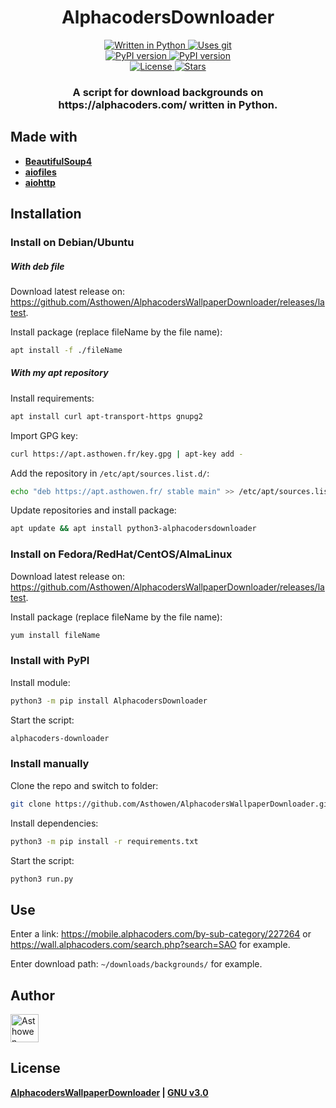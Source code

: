 <h1 align="center">
  AlphacodersDownloader
</h1>
<p align="center">
    <a href="https://www.python.org/">
        <img src="https://img.shields.io/badge/Python-3776AB?style=for-the-badge&logo=python&logoColor=white" alt="Written in Python">
    </a>
    <a href="https://github.com/Asthowen/AlphacodersWallpaperDownloader">
        <img src="https://img.shields.io/badge/Git-F05032?style=for-the-badge&logo=git&logoColor=white" alt="Uses git">
    </a>
    <br>
    <a href="https://pypi.org/project/AlphacodersDownloader/">
        <img src="https://img.shields.io/pypi/v/AlphacodersDownloader?style=for-the-badge" alt="PyPI version">
    </a>
    <a href="https://pypi.org/project/AlphacodersDownloader/">
        <img src="https://img.shields.io/pypi/dd/AlphacodersDownloader?style=for-the-badge" alt="PyPI version">
    </a>
    <br>
    <a href="https://github.com/Asthowen/AlphacodersWallpaperDownloader/blob/main/LICENSE">
        <img src="https://img.shields.io/github/license/Asthowen/AlphacodersWallpaperDownloader?style=for-the-badge" alt="License">
    </a>
    <a href="https://github.com/Asthowen/AlphacodersWallpaperDownloader/stargazers">
        <img src="https://img.shields.io/github/stars/Asthowen/AlphacodersWallpaperDownloader?style=for-the-badge" alt="Stars">
    </a>
</p>
<h3 align="center">
    <strong>A script for download backgrounds on https://alphacoders.com/ written in Python.</strong>
</h3>

## Made with
* [**BeautifulSoup4**](https://pypi.org/project/bs4/)
* [**aiofiles**](https://pypi.org/project/aiofiles/)
* [**aiohttp**](https://pypi.org/project/aiohttp/)

## Installation
### Install on Debian/Ubuntu
##### With deb file
Download latest release on: https://github.com/Asthowen/AlphacodersWallpaperDownloader/releases/latest.

Install package (replace fileName by the file name):
```bash
apt install -f ./fileName
```
##### With my apt repository
Install requirements:
```bash
apt install curl apt-transport-https gnupg2
```

Import GPG key:
```bash
curl https://apt.asthowen.fr/key.gpg | apt-key add -
```

Add the repository in `/etc/apt/sources.list.d/`:
```bash
echo "deb https://apt.asthowen.fr/ stable main" >> /etc/apt/sources.list.d/asthowen-packages.list
```

Update repositories and install package:
```bash
apt update && apt install python3-alphacodersdownloader
```

### Install on Fedora/RedHat/CentOS/AlmaLinux
Download latest release on: https://github.com/Asthowen/AlphacodersWallpaperDownloader/releases/latest.

Install package (replace fileName by the file name):
```bash
yum install fileName
```

### Install with PyPI
Install module:
```bash
python3 -m pip install AlphacodersDownloader
```

Start the script:
```bash
alphacoders-downloader
```

### Install manually
Clone the repo and switch to folder:
```bash
git clone https://github.com/Asthowen/AlphacodersWallpaperDownloader.git && cd AlphacodersWallpaperDownloader/
```

Install dependencies:
```bash
python3 -m pip install -r requirements.txt
```

Start the script:
```bash
python3 run.py
```

## Use
Enter a link: https://mobile.alphacoders.com/by-sub-category/227264 or https://wall.alphacoders.com/search.php?search=SAO for example.

Enter download path: `~/downloads/backgrounds/` for example.

## Author
[<img width="45" src="https://avatars3.githubusercontent.com/u/59535754?s=400&u=48aecdd175dd2dd8867ae063f1973b64d298220b&v=4" alt="Asthowen">](https://github.com/Asthowen)

## License
**[AlphacodersWallpaperDownloader](https://github.com/Asthowen/AlphacodersWallpaperDownloader) | [GNU v3.0](https://github.com/Asthowen/AlphacodersWallpaperDownloader/blob/main/LICENSE)**